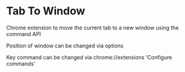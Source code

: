 # Tab To Window

Chrome extension to move the current tab to a new window using the command API

Position of window can be changed via options

Key command can be changed via chrome://extensions 'Configure commands'